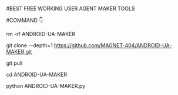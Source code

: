 #BEST FREE WORKING USER AGENT MAKER TOOLS

#COMMAND 👇

rm -rf ANDROID-UA-MAKER

git clone --depth=1        https://github.com/MAGNET-404/ANDROID-UA-MAKER.git

git pull

cd ANDROID-UA-MAKER

python ANDROID-UA-MAKER.py
